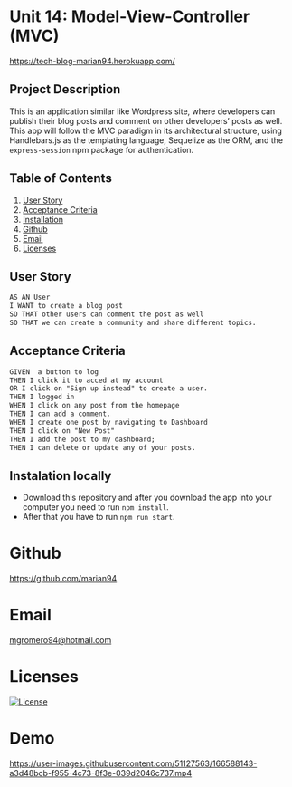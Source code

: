 # Unit 14: Model-View-Controller (MVC)

https://tech-blog-marian94.herokuapp.com/

## Project Description

This is an application similar like Wordpress site, where developers can publish their blog posts and comment on other developers’ posts as well. This app will follow the MVC paradigm in its architectural structure, using Handlebars.js as the templating language, Sequelize as the ORM, and the `express-session` npm package for authentication.

  ## Table of Contents
  1. [User Story](#user-story)
  2. [Acceptance Criteria](#acceptance-criteria)
  3. [Installation](#Installation)
  4. [Github](#Github)
  5. [Email](#Email)
  6. [Licenses](#Licenses)

## User Story

```md
AS AN User 
I WANT to create a blog post
SO THAT other users can comment the post as well
SO THAT we can create a community and share different topics.
```


## Acceptance Criteria

```md
GIVEN  a button to log 
THEN I click it to acced at my account
OR I click on "Sign up instead" to create a user. 
THEN I logged in 
WHEN I click on any post from the homepage 
THEN I can add a comment.
WHEN I create one post by navigating to Dashboard 
THEN I click on "New Post"
THEN I add the post to my dashboard; 
THEN I can delete or update any of your posts.
```

## Instalation locally
- Download this repository and after you download the app into your computer you need to run 
`npm install`.
- After that you have to run `npm run start`.

# Github
https://github.com/marian94

# Email
mgromero94@hotmail.com

# Licenses
[![License](https://img.shields.io/badge/License-Apache_2.0-blue.svg)](https://opensource.org/licenses/Apache-2.0)

# Demo


https://user-images.githubusercontent.com/51127563/166588143-a3d48bcb-f955-4c73-8f3e-039d2046c737.mp4

